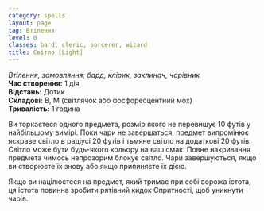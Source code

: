 ```yaml
---
category: spells
layout: page
tag: Втілення
level: 0
classes: bard, cleric, sorcerer, wizard
title: Світло [Light]
---
```


_Втілення, замовляння; бард, клірик, заклинач, чарівник_    
**Час створення:** 1 дія    
**Відстань:** Дотик    
**Складові:** В, М (світлячок або фосфоресцентний мох)    
**Тривалість:** 1 година    

Ви торкаєтеся одного предмета, розмір якого не перевищує 10 футів у найбільшому вимірі. Поки чари не завершаться, предмет випромінює яскраве світло в радіусі 20 футів і тьмяне світло на додаткові 20 футів. Світло може бути будь-якого кольору на ваш смак. Повне накривання предмета чимось непрозорим блокує світло. Чари завершуються, якщо ви створюєте їх знову або якщо припиняєте їх дією.    

Якщо ви націлюєтеся на предмет, який тримає при собі ворожа істота, ця істота повинна зробити рятівний кидок Спритності, щоб уникнути чарів.
